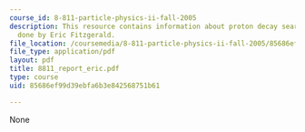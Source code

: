 ```yaml
---
course_id: 8-811-particle-physics-ii-fall-2005
description: This resource contains information about proton decay search, paper work
  done by Eric Fitzgerald.
file_location: /coursemedia/8-811-particle-physics-ii-fall-2005/85686ef99d39ebfa6b3e842568751b61_8811_report_eric.pdf
file_type: application/pdf
layout: pdf
title: 8811_report_eric.pdf
type: course
uid: 85686ef99d39ebfa6b3e842568751b61

---
```

None